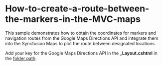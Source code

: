# How-to-create-a-route-between-the-markers-in-the-MVC-maps

This sample demonstrates how to obtain the coordinates for markers and navigation routes from the Google Maps Directions API and integrate them into the Syncfusion Maps to plot the route between designated locations.

Add your key for the Google Maps Directions API in the **_Layout.cshtml** in the [folder path](https://github.com/SyncfusionExamples/How-to-create-a-route-between-the-markers-on-the-MVC-Maps-from-the-external-source/blob/911948-MVCRoute/Views/Shared/_Layout.cshtml).
